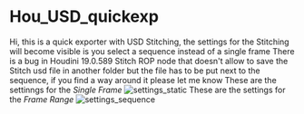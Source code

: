 # Hou_USD_quickexp
Hi, this is a quick exporter with USD Stitching, the settings for the Stitching will become visible is you select a sequence instead of a single frame
There is a bug in Houdini 19.0.589 Stitch ROP node that doesn't allow to save the Stitch usd file in another folder but the file has to be put next to the sequence, if you find a way around it please let me know 
These are the settinngs for the *Single Frame*
![settings_static](/images/usd_export_settings_static.png)
These are the settings for the *Frame Range*
![settings_sequence](/images/usd_export_settings_sequence.png)
